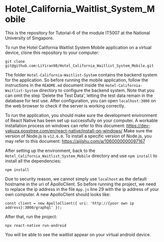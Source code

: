 # Hotel_California_Waitlist_System_Mobile

This is the repository for Tutorial-6 of the module IT5007 at the National University of Singapore.

To run the Hotel California Waitlist System Mobile application on a virtual device, clone this repository to your computer:
```
git clone git@github.com:LiYiran98/Hotel_California_Waitlist_System_Mobile.git
```

The folder `Hotel-California-Waitlist-System` contains the backend system for the application. So before running the mobile application, follow the instructions in the `README.md` document inside the `Hotel-California-Waitlist-System` directory to configure the backend system. Note that you can omit the step 'Delete the Test Data', letting the test data remain in the database for test use. After configuration, you can open `localhost:3000` on the web browser to check if the server is working correctly.

To run the application, you should make sure the development environment of React Native has been set up successfully on your computer. A workable installation process on windows can refer to this document: https://dev-yakuza.posstree.com/en/react-native/install-on-windows/ Make sure the version of Node.js is `v12.6.0`. To install a specific version of Node.js, you may refer to this document: https://aijishu.com/a/1060000000097167

After setting up the environment, back to the `Hotel_California_Waitlist_System_Mobile` directory and use `npm install` to install all the dependencies:
```
npm install
```

Due to security reason, we cannot simply use `localhost` as the default hostname in the uri of ApolloClient. So before running the project, we need to replace the ip address in the file `App.js` line 29 with the ip address of your own computer. A new ApolloClient should looks like:
```
const client = new ApolloClient({ uri: 'http://{your own ip address}:3000/graphql' });
```

After that, run the project:
```
npx react-native run-android
```
You will be able to see the waitlist appear on your virtual android device.
